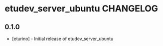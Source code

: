 etudev_server_ubuntu CHANGELOG
==============================

0.1.0
-----
- [eturino] - Initial release of etudev_server_ubuntu
